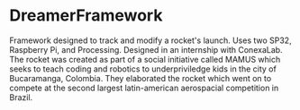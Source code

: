 # DreamerFramework

Framework designed to track and modify a rocket's launch. Uses two SP32, Raspberry Pi, and Processing. 
Designed in an internship with ConexaLab. The rocket was created as part of a social initiative called MAMUS which seeks to teach coding and robotics to underpriviledge kids in the city of Bucaramanga, Colombia. They elaborated the rocket which went on to compete at the second largest latin-american aerospacial competition in Brazil.
